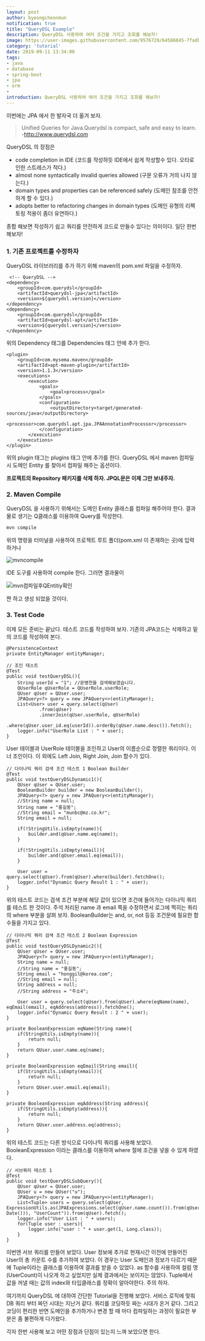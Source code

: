 ```yaml
---
layout: post
author: byeongcheonmun
notification: true
title: "QueryDSL Example"
description: QueryDSL 사용하여 여러 조건을 가지고 조회를 해보자!
image: https://user-images.githubusercontent.com/9576729/64586845-7fadbd00-d3d8-11e9-87c3-8c950c6b6a22.jpg
category: 'tutorial'
date: 2019-09-11 13:34:00
tags:
- java
- database
- spring-boot
- jpa
- orm
- 
introduction: QueryDSL 사용하여 여러 조건을 가지고 조회를 해보자!
---
```


이번에는 JPA 에서 한 발자국 더 옮겨 보자.
>Unified Queries for Java.Querydsl is compact, safe and easy to learn. -http://www.querydsl.com

QueryDSL 의 장점은

- code completion in IDE 
(코드를 작성하듯 IDE에서 쉽게 작성할수 있다. 오타로 인한 스트레스가 적다.)
 - almost none syntactically invalid queries allowed
(구문 오류가 거의 나지 않는다.)
 - domain types and properties can be referenced safely
 (도메인 참조를 안전하게 할 수 있다.)
 - adopts better to refactoring changes in domain types
 (도메인 유형의 리펙토링 적용이 좀더 유연하다.)

종합 해보면 작성하기 쉽고 쿼리를 안전하게 코드로 만들수 있다는 의미이다. 일단 한번 해보자!

### 1. 기존 프로젝트를 수정하자
QueryDSL 라이브러리를 추가 하기 위해 maven의 pom.xml 파일을 수정하자.
```
 <!-- QueryDSL -->
<dependency>
    <groupId>com.querydsl</groupId>
    <artifactId>querydsl-jpa</artifactId>
    <version>${querydsl.version}</version>
</dependency>
<dependency>
    <groupId>com.querydsl</groupId>
    <artifactId>querydsl-apt</artifactId>
    <version>${querydsl.version}</version>
</dependency>
```
위의 Dependency 태그를  Dependencies 태그 안에 추가 한다.

```
<plugin>
    <groupId>com.mysema.maven</groupId>
    <artifactId>apt-maven-plugin</artifactId>
    <version>1.1.3</version>
    <executions>
        <execution>
            <goals>
                <goal>process</goal>
            </goals>
            <configuration>
                <outputDirectory>target/generated-sources/java</outputDirectory>
                <processor>com.querydsl.apt.jpa.JPAAnnotationProcessor</processor>
            </configuration>
        </execution>
    </executions>
</plugin>
```

위의 plugin 태그는 plugins 태그 안에 추가를 한다. QueryDSL 에서 maven 컴파일시 도메인 Entity 를 찾아서 컴파일 해주는 옵션이다.

__프로젝트의 Repository 패키지를 삭제 하자. JPQL문은 이제 그만 보내주자.__

### 2. Maven Compile
QueryDSL 을 사용하기 위해서는 도메인 Entity 클래스를 컴파일 해주어야 한다. 결과물로 생기는 Q클래스를 이용하여 Query를 작성한다.
```sh
mvn compile
```
위의 명령을 터미널을 사용하여 프로젝트 루트 폴더(pom.xml 이 존재하는 곳)에 입력하거나 

![mvncompile](https://user-images.githubusercontent.com/9576729/64667529-12ac2d00-d495-11e9-9eb7-4d3e01e28256.PNG)

IDE 도구를 사용하여 compile 한다. 그러면 결과물이 

![mvn컴파일후QEntitiy확인](https://user-images.githubusercontent.com/9576729/64667563-2a83b100-d495-11e9-959d-6101847ae796.PNG)

짠 하고 생성 되었을 것이다.

### 3. Test Code
이제 모든 준비는 끝났다. 테스트 코드를 작성하여 보자. 기존의 JPA코드는 삭제하고 밑의 코드를 작성하여 본다.

```
@PersistenceContext
private EntityManager entityManager;

// 조인 테스트
@Test
public void testQueryDSL(){
    String userId = "1"; //문병천을 검색해보겠습니다.
    QUserRole qUserRole = QUserRole.userRole;
    QUser qUser = QUser.user;
    JPAQuery<?> query = new JPAQuery<>(entityManager);
    List<User> user = query.select(qUser)
            .from(qUser)
            .innerJoin(qUser.userRole, qUserRole)
            .where(qUser.user_id.eq(userId)).orderBy(qUser.name.desc()).fetch();
    logger.info("UserRole List : " + user);
}
```

User 테이블과 UserRole 테이블을 조인하고 User의 이름순으로 정렬한 쿼리이다. 이너 조인이다. 이 외에도 Left Join, Right Join, Join 함수가 있다.

```
// 다이나믹 쿼리 검색 조건 테스트 1 Boolean Builder
@Test
public void testQueryDSLDynamic1(){
    QUser qUser = QUser.user;
    BooleanBuilder builder = new BooleanBuilder();
    JPAQuery<?> query = new JPAQuery<>(entityManager);
    //String name = null;
    String name = "홍길동";
    //String email = "munbc@mz.co.kr";
    String email = null;

    if(!StringUtils.isEmpty(name)){
        builder.and(qUser.name.eq(name));
    }

    if(!StringUtils.isEmpty(email)){
        builder.and(qUser.email.eq(email));
    }

    User user = query.select(qUser).from(qUser).where(builder).fetchOne();
    logger.info("Dynamic Query Result 1 : " + user);
}
```

위의 테스트 코드는 검색 조건 부분에 해당 값이 있으면 조건에 들어가는 다이나믹 쿼리를 테스트 한 것이다. 주석 처리된 name 과 email 쪽을 수정하면서 로그에 찍히는 쿼리의 where 부분을 살펴 보자. BooleanBuilder는 and, or, not 등등 조건문에 필요한 함수들을 가지고 있다.

```
// 다이나믹 쿼리 검색 조건 테스트 2 Boolean Expression
@Test
public void testQueryDSLDynamic2(){
    QUser qUser = QUser.user;
    JPAQuery<?> query = new JPAQuery<>(entityManager);
    String name = null;
    //String name = "홍길동";
    String email = "honggil@korea.com";
    //String email = null;
    String address = null;
    //String address = "주소4";

    User user = query.select(qUser).from(qUser).where(eqName(name), eqEmail(email), eqAddress(address)).fetchOne();
    logger.info("Dynamic Query Result : 2 " + user);
}

private BooleanExpression eqName(String name){
    if(StringUtils.isEmpty(name)){
        return null;
    }
    return QUser.user.name.eq(name);
}

private BooleanExpression eqEmail(String email){
    if(StringUtils.isEmpty(email)){
        return null;
    }
    return QUser.user.email.eq(email);
}

private BooleanExpression eqAddress(String address){
    if(StringUtils.isEmpty(address)){
        return null;
    }
    return QUser.user.address.eq(address);
}
```

위의 테스트 코드는 다른 방식으로 다이나믹 쿼리를 사용해 보았다. BooleanExpression 이라는 클래스를 이용하여 where 절에 조건을 넣을 수 있게 하였다.

```
// 서브쿼리 테스트 1
@Test
public void testQueryDSLSubQuery(){
    QUser qUser = QUser.user;
    QUser u = new QUser("u");
    JPAQuery<?> query = new JPAQuery<>(entityManager);
    List<Tuple> users = query.select(qUser, ExpressionUtils.as(JPAExpressions.select(qUser.name.count()).from(qUser).where(qUser.created_at.before(new Date())), "UserCount")).from(qUser).fetch();
    logger.info("User List : " + users);
    for(Tuple user : users){
        logger.info("user : " + user.get(1, Long.class));
    }
}
```

이번엔 서브 쿼리를 만들어 보았다. User 정보에 추가로 현재시간 이전에 만들어진 User의 총 카운트 수를 추가하여 보았다. 이 경우는 User 도메인과 정보가 다르기 때문에 Tuple이라는 클래스를 이용하여 결과를 받을 수 있었다. as 함수를 사용하여 컬럼 명(UserCount)이 나오게 하고 싶었지만 실제 결과에서는 보이지는 않았다. Tuple에서 값을 꺼낼 때는 값의 index와 타입클래스를 정확이 알아야한다. 주의 하자.

여기까지 QueryDSL 에 대하여 간단한 Tutorial을 진행해 보았다. 서비스 로직에 맞춰 DB 쿼리 부터 짜던 시대는 지난거 같다. 쿼리를 코딩하듯 짜는 시대가 온거 같다. 그리고 코딩이 편리한 반면 도메인을 추가하거나 변경 할 때 마다 컴파일하는 과정이 필요한 부분은 좀 불편하게 다가왔다.

각자 한번 사용해 보고 어떤 장점과 단점이 있는지 느껴 보았으면 한다.



